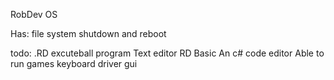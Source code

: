 RobDev OS

Has:
file system
shutdown and reboot

todo:
.RD excuteball program
Text editor 
RD Basic
An c# code editor
Able to run games
keyboard driver
gui

